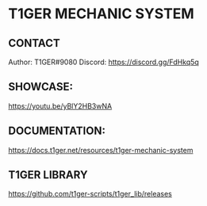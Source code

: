 # T1GER MECHANIC SYSTEM

## CONTACT
Author: T1GER#9080
Discord: https://discord.gg/FdHkq5q

## SHOWCASE:
https://youtu.be/yBlY2HB3wNA

## DOCUMENTATION:
https://docs.t1ger.net/resources/t1ger-mechanic-system

## T1GER LIBRARY
https://github.com/t1ger-scripts/t1ger_lib/releases
